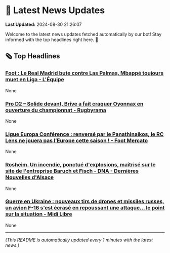 # 📰 Latest News Updates
**Last Updated:** 2024-08-30 21:26:07

Welcome to the latest news updates fetched automatically by our bot! Stay informed with the top headlines right here. 🚀

## 🗞️ Top Headlines

### [Foot : Le Real Madrid bute contre Las Palmas, Mbappé toujours muet en Liga - L'Équipe](https://news.google.com/rss/articles/CBMiuAFBVV95cUxPUm01OFNndlBQVHBsaEE2WVhpa0NzNXVhcHl3S0lNNTEtTzRrQmVidjBwQjdwTmlidk1hVTJFQ0swMEI4Yld6ZzlnS0tPVlhoWjJnZ3lqeXFJU2ZHcHZhSGpNRlllVjIwWGNrV0xaZ3N1YWFpYnBBVU9WNUIyMG5McVl5VWRFWE04YkduVXpEc0tMNTI4ZXhGcmxMVndoZDdqbGh2R3FvNXVVNHRPcXIwOGpNY1BNcEFD?oc=5)
None

### [Pro D2 – Solide devant, Brive a fait craquer Oyonnax en ouverture du championnat - Rugbyrama](https://news.google.com/rss/articles/CBMixAFBVV95cUxOcjVGeVBjM0lyekZtUGpFM0tOSHM5RndQcnFIdlJkN21wcDVsMnBleGRiZ2tSSUM5a3ZydzhKVWFWNTJUWGhoaVJnZU9tZG1sSXA1Y01UU0duNzR2cUo1bzRiWEpYS0FCWXBLRzcycXl0aHFFVGJDd2k4WlE3QTdKX2s0MTRPdmczWWIxNEJ1RVlNT0ZjNkdJSDJFRGltX0ZkY2lhbW9FVXEzZWlKeU1pN21STl9tWmZ3TDZ1V1R0RmY2bmlk?oc=5)
None

### [Ligue Europa Conférence : renversé par le Panathinaikos, le RC Lens ne jouera pas l’Europe cette saison ! - Foot Mercato](https://news.google.com/rss/articles/CBMi4AFBVV95cUxPRFY1U01aUUhFdHJwQ2xSaUJUcTZoYVNWQ05xUXZvYWVIYWJRaDFRdXNwZXREbC1DYnBvMFBFVEY3Q0RFTWN0WEpPTFVqblhybm1xT1FhUGJsZGJiTFh6YXlDNHJKbzRKRjFMcmlrZExVbzNiNi1ibXI1TTVXU2U3MWdTUk5MUGp5TGVJZTlkN0lqblNoendGSmJWMi1JR2hYZFhrTnJsMnlURUJWOVFMT2lUbWpJWnRIQTR1TERNU2lWX1VuaHJYdWxWa2lMbHBsZ3UtR2ZVOVppMko1Um11TA?oc=5)
None

### [Rosheim. Un incendie, ponctué d'explosions, maîtrisé sur le site de l'entreprise Baruch et Fisch - DNA - Dernières Nouvelles d'Alsace](https://news.google.com/rss/articles/CBMi1AFBVV95cUxNM3o1cWtYNWZUU1U1M0RvQzl5djBoSHl0SklHR3lOUzhndjhMallEeEQxaTJxZG9kSlgxeEVDTVNSYV9xUDRTbUE5VmNBVkQtYXcwcEl5NVZBaTNZR1ZqRzhiYzRZMTZzbUk1Uk9kUFVRQTQ4XzNqSFd0S0t6UHo0SUlKWXRoazlrZ09VNVc4d0kxcmdDeFRZOEVRYzByMjhVR3hCQVZGTTFuUDBkOC1yR1JoUV85andjakNxS3hpbWVhcklZdzJDcUJqX3JPQ2l4amZ2ZA?oc=5)
None

### [Guerre en Ukraine : nouveaux tirs de drones et missiles russes, un avion F-16 s'est écrasé en repoussant une attaque... le point sur la situation - Midi Libre](https://news.google.com/rss/articles/CBMilgJBVV95cUxQMDQtUDFhLWxtQTd5Wm5nZEFPbHhWWWVranNBWG1sU1NYbXI0SVBsS2ZaRlRudmU2dmFiSFQ5bkJERTZEQzNCeWVhM2xFUTUwcUJJdENRMDhPdEYwSnBLLVg0clk5eUYxNVp6VS0wVjExeTRpTUtwLTFUYlVoRFRyOFAxM1ZEd0FpQmlJc1JBU09zaWNjRHk3cXFzV2Mxei1xcFV5YWVmS080SG9NdmRERkFEbERHX3FqY1RpOFJtUU8wMlpEUkw1ZXo1bndQSm5TdDliTEdMX2lXMjIydU9UOUg2dmltNFB4NDBDWXk0M1gxWXVuZW9lbzZacmUzbmQ3R24weHA2VWRTUVlSdkptdkRUNW9TQQ?oc=5)
None

---
*(This README is automatically updated every 1 minutes with the latest news.)*
